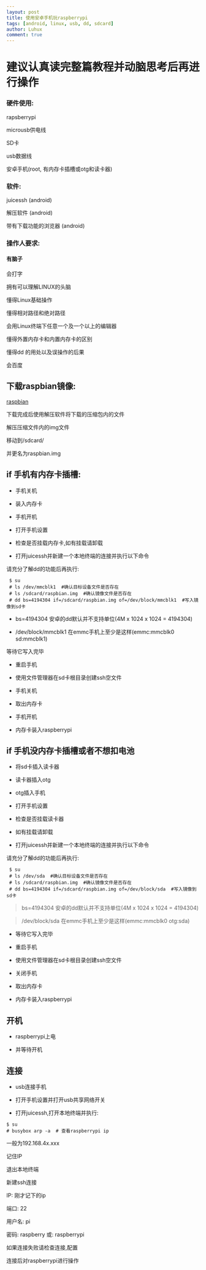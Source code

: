 ```yaml
---
layout: post
title: 使用安卓手机玩raspberrypi
tags: [android, linux, usb, dd, sdcard]
author: Luhux
comment: true
---
```

# 建议认真读完整篇教程并动脑思考后再进行操作

### 硬件使用:

rapsberrypi

microusb供电线

SD卡

usb数据线

安卓手机(root, 有内存卡插槽或otg和读卡器)


### 软件:

juicessh (android)

解压软件 (android)

带有下载功能的浏览器 (android)

### 操作人要求:

#### 有脑子

会打字

拥有可以理解LINUX的头脑

懂得Linux基础操作

懂得相对路径和绝对路径

会用Linux终端下任意一个及一个以上的编辑器

懂得外置内存卡和内置内存卡的区别

懂得dd 的用处以及误操作的后果

会百度

## 下载raspbian镜像:

[raspbian](https://www.raspberrypi.org/downloads/raspbian/)


下载完成后使用解压软件将下载的压缩包内的文件

解压压缩文件内的img文件

移动到/sdcard/

并更名为raspbian.img

## if 手机有内存卡插槽:

* 手机关机

* 装入内存卡

* 手机开机

* 打开手机设置

* 检查是否挂载内存卡,如有挂载请卸载

* 打开juicessh并新建一个本地终端的连接并执行以下命令

请充分了解dd的功能后再执行:

```
 $ su
 # ls /dev/mmcblk1  #确认目标设备文件是否存在
 # ls /sdcard/raspbian.img  #确认镜像文件是否存在
 # dd bs=4194304 if=/sdcard/raspbian.img of=/dev/block/mmcblk1  #写入镜像到sd卡
```

* bs=4194304 安卓的dd默认并不支持单位(4M x 1024 x 1024 = 4194304)

* /dev/block/mmcblk1 在emmc手机上至少是这样(emmc:mmcblk0 sd:mmcblk1)

等待它写入完毕

* 重启手机

* 使用文件管理器在sd卡根目录创建ssh空文件

* 手机关机

* 取出内存卡

* 手机开机

* 内存卡装入raspberrypi

## if 手机没内存卡插槽或者不想扣电池

* 将sd卡插入读卡器

* 读卡器插入otg

* otg插入手机

* 打开手机设置

* 检查是否挂载读卡器

* 如有挂载请卸载

* 打开juicessh并新建一个本地终端的连接并执行以下命令

请充分了解dd的功能后再执行:

```
 $ su
 # ls /dev/sda  #确认目标设备文件是否存在
 # ls /sdcard/raspbian.img  #确认镜像文件是否存在
 # dd bs=4194304 if=/sdcard/raspbian.img of=/dev/block/sda  #写入镜像到sd卡
```

> bs=4194304 安卓的dd默认并不支持单位(4M x 1024 x 1024 = 4194304)

> /dev/block/sda 在emmc手机上至少是这样(emmc:mmcblk0 otg:sda)

* 等待它写入完毕

* 重启手机

* 使用文件管理器在sd卡根目录创建ssh空文件

* 关闭手机

* 取出内存卡

* 内存卡装入raspberrypi

## 开机

* raspberrypi上电

* 并等待开机

## 连接

* usb连接手机

* 打开手机设置并打开usb共享网络开关

* 打开juicessh,打开本地终端并执行:

```
$ su
# busybox arp -a  # 查看raspberrypi ip

```

一般为192.168.4x.xxx

记住IP

退出本地终端

新建ssh连接

IP: 刚才记下的ip

端口: 22

用户名: pi

密码: raspberry
或: raspberrypi

如果连接失败请检查连接,配置

连接后对raspberrypi进行操作


